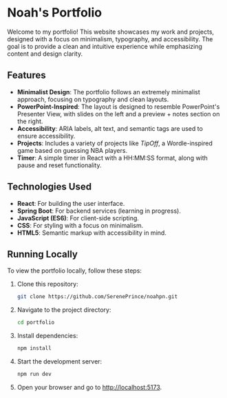 # Noah's Portfolio

Welcome to my portfolio! This website showcases my work and projects, designed with a focus on minimalism, typography, and accessibility. The goal is to provide a clean and intuitive experience while emphasizing content and design clarity.

## Features

- **Minimalist Design**: The portfolio follows an extremely minimalist approach, focusing on typography and clean layouts.
- **PowerPoint-Inspired**: The layout is designed to resemble PowerPoint's Presenter View, with slides on the left and a preview + notes section on the right.
- **Accessibility**: ARIA labels, alt text, and semantic tags are used to ensure accessibility.
- **Projects**: Includes a variety of projects like _TipOff_, a Wordle-inspired game based on guessing NBA players.
- **Timer**: A simple timer in React with a HH:MM:SS format, along with pause and reset functionality.

## Technologies Used

- **React**: For building the user interface.
- **Spring Boot**: For backend services (learning in progress).
- **JavaScript (ES6)**: For client-side scripting.
- **CSS**: For styling with a focus on minimalism.
- **HTML5**: Semantic markup with accessibility in mind.

## Running Locally

To view the portfolio locally, follow these steps:

1. Clone this repository:

   ```bash
   git clone https://github.com/SerenePrince/noahpn.git
   ```

2. Navigate to the project directory:

   ```bash
   cd portfolio
   ```

3. Install dependencies:

   ```bash
   npm install
   ```

4. Start the development server:

   ```bash
   npm run dev
   ```

5. Open your browser and go to [http://localhost:5173](http://localhost:5173).

